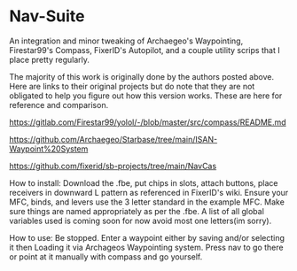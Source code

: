 # Nav-Suite
An integration and minor tweaking of Archaegeo's Waypointing, Firestar99's Compass, FixerID's Autopilot, and a couple utility scrips that I place pretty regularly.

The majority of this work is originally done by the authors posted above. Here are links to their original projects but do note that they are not obligated to help you figure out how this version works. These are here for reference and comparison.

https://gitlab.com/Firestar99/yolol/-/blob/master/src/compass/README.md

https://github.com/Archaegeo/Starbase/tree/main/ISAN-Waypoint%20System

https://github.com/fixerid/sb-projects/tree/main/NavCas

How to install: Download the .fbe, put chips in slots, attach buttons, place receivers in downward L pattern as referenced in FixerID's wiki. Ensure your MFC, binds, and levers use the 3 letter standard in the example MFC. Make sure things are named appropriately as per the .fbe. A list of all global variables used is coming soon for now avoid most one letters(im sorry).

How to use: Be stopped. Enter a waypoint either by saving and/or selecting it then Loading it via Archageos Waypointing system. Press nav to go there or point at it manually with compass and go yourself.
